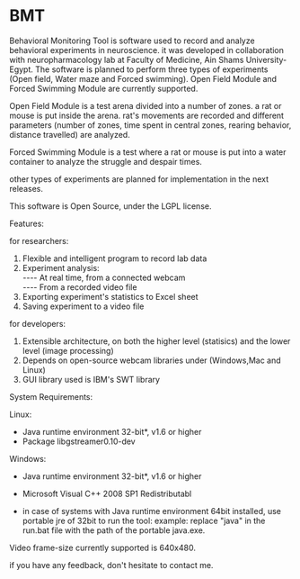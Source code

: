 # BMT

Behavioral Monitoring Tool is software used to record and analyze behavioral experiments in neuroscience. it was developed in collaboration with neuropharmacology lab at Faculty of Medicine, Ain Shams University- Egypt. The software is planned to perform three types of experiments (Open field, Water maze and Forced swimming).
Open Field Module and Forced Swimming Module are currently supported.

Open Field Module is a test arena divided into a number of zones. a rat or mouse is put inside the arena. rat's movements are recorded and different parameters (number of zones, time spent in central zones, rearing behavior, distance travelled) are analyzed.

Forced Swimming Module is a test where a rat or mouse is put into a water container to analyze the struggle and despair times.

other types of experiments are planned for implementation in the next releases.

This software is Open Source, under the LGPL license.

Features:

for researchers:

1. Flexible and intelligent program to record lab data
2. Experiment analysis:<br>
---- At real time, from a connected webcam<br>
---- From a recorded video file
3. Exporting experiment's statistics to Excel sheet
4. Saving experiment to a video file

for developers:

1. Extensible architecture, on both the higher level (statisics) and the lower level (image processing)
2. Depends on open-source webcam libraries under (Windows,Mac and Linux)
3. GUI library used is IBM's SWT library

System Requirements:

Linux:
* Java runtime environment 32-bit*, v1.6 or higher
* Package libgstreamer0.10-dev

Windows:
* Java runtime environment 32-bit*, v1.6 or higher
* Microsoft Visual C++ 2008 SP1 Redistributabl

* in case of systems with Java runtime environment 64bit installed, use portable jre of 32bit to run the tool:
example: replace "java" in the run.bat file with the path of the portable java.exe.

Video frame-size currently supported is 640x480.

if you have any feedback, don't hesitate to contact me.
